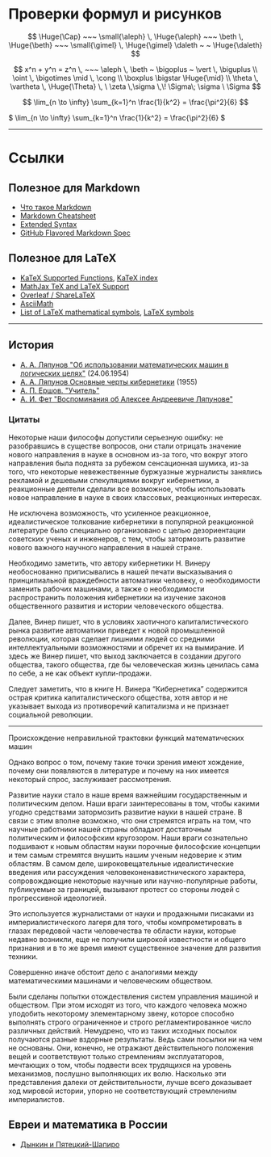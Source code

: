 # Проверки формул и рисунков

$$ \Huge{\Cap} ~~~ \small{\aleph} \, \Huge{\aleph} ~~~ \beth \, \Huge{\beth} ~~~ \small{\gimel} \, \Huge{\gimel} \daleth ~ ~ \Huge{\daleth} $$

$$ x^n + y^n = z^n  \, ~~~ \aleph \, \beth ~ \bigoplus ~ \vert \, \biguplus \\ \oint \, \bigotimes \mid \, \cong \\ \boxplus \bigstar \Huge{\mid} \\
\theta \, \vartheta \, \Huge{\Theta} \, \  \zeta \,\sigma \,\! \Sigma\;	\sigma \ \Sigma $$

$$ \lim_{n \to \infty} 
  \sum_{k=1}^n \frac{1}{k^2} 
  = \frac{\pi^2}{6}  $$
  
$ \lim_{n \to \infty} 
  \sum_{k=1}^n \frac{1}{k^2} 
  = \frac{\pi^2}{6}  $

---



# Ccылки 

## Полезное для Markdown
 * [Что такое Markdown](https://guides.hexlet.io/markdown/)
 * [Markdown Cheatsheet](https://github.com/adam-p/markdown-here/wiki/Markdown-Cheatsheet)
 * [Extended Syntax](https://www.markdownguide.org/extended-syntax)
 * [GitHub Flavored Markdown Spec](https://github.github.com/gfm)

## Полезное для LaTeX
 * [KaTeX Supported Functions](https://katex.org/docs/supported.html), [KaTeX index](https://katex.org/docs/support_table.html)
 * [MathJax TeX and LaTeX Support](https://docs.mathjax.org/en/latest/tex.html)
 * [Overleaf / ShareLaTeX](https://www.overleaf.com/learn/latex/List_of_Greek_letters_and_math_symbols)
 * [AsciiMath](http://asciimath.org/#syntax)
 * [List of LaTeX mathematical symbols](https://oeis.org/wiki/List_of_LaTeX_mathematical_symbols), [LaTeX symbols](https://en.wikipedia.org/wiki/Wikipedia:LaTeX_symbols)

---

## История
* [А. А. Ляпунов "Об использовании математических машин в логических целях"](http://pco.iis.nsk.su/simics/informatics/fet/lyapun-2.htm) (24.06.1954)
* [А. А. Ляпунов Основные черты кибернетики](https://www.computer-museum.ru/books/cybernetics.htm) (1955)
* [А. П. Ершов. "Учитель"](http://pco.iis.nsk.su/simics/informatics/fet/ershov.htm)
* [А. И. Фет "Воспоминания об Алексее Андреевиче Ляпунове"](http://pco.iis.nsk.su/simics/informatics/fet/afet.htm)

### Цитаты

Некоторые наши философы допустили серьезную ошибку: не разобравшись в существе вопросов, они стали отрицать значение нового направления в науке в основном из-за того, что вокруг этого направления была поднята за рубежом сенсационная шумиха, из-за того, что некоторые невежественные буржуазные журналисты занялись рекламой и дешевыми спекуляциями вокруг кибернетики, а реакционные деятели сделали все возможное, чтобы использовать новое направление в науке в своих классовых, реакционных интересах.    

Не исключена возможность, что усиленное реакционное, идеалистическое толкование кибернетики в популярной реакционной литературе было специально организовано с целью дезориентации советских ученых и инженеров, с тем, чтобы затормозить развитие нового важного научного направления в нашей стране.   

Необходимо заметить, что автору кибернетики Н. Винеру необоснованно приписывались в нашей печати высказывания о принципиальной враждебности автоматики человеку, о необходимости заменить рабочих машинами, а также о необходимости распространить положения кибернетики на изучение законов общественного развития и истории человеческого общества.   

Далее, Винер пишет, что в условиях хаотичного капиталистического рынка развитие автоматики приведет к новой промышленной революции, которая сделает лишними людей со средними интеллектуальными возможностями и обречет их на вымирание. И здесь же Винер пишет, что выход заключается в создании другого общества, такого общества, где бы человеческая жизнь ценилась сама по себе, а не как объект купли-продажи.  

Следует заметить, что в книге Н. Винера “Кибернетика” содержится острая критика капиталистического общества, хотя автор и не указывает выхода из противоречий капитализма и не признает социальной революции.  

----

Происхождение неправильной трактовки функций математических машин

Однако вопрос о том, почему такие точки зрения имеют хождение, почему они появляются в литературе и почему на них имеется некоторый спрос, заслуживает рассмотрения.

Развитие науки стало в наше время важнейшим государственным и политическим делом. Наши враги заинтересованы в том, чтобы какими угодно средствами затормозить развитие науки в нашей стране. В связи с этим вполне возможно, что они стремятся играть на том, что научные работники нашей страны обладают достаточным политическим и философским кругозором. Наши враги сознательно подшивают к новым областям науки порочные философские концепции и тем самым стремятся внушить нашим ученым недоверие к этим областям. В самом деле, широковещательные идеалистические введения или рассуждения человеконенавистнического характера, сопровождающие некоторые научные или научно-популярные работы, публикуемые за границей, вызывают протест со стороны людей с прогрессивной идеологией.

Это используется журналистами от науки и продажными писаками из империалистического лагеря для того, чтобы компрометировать в глазах передовой части человечества те области науки, которые недавно возникли, еще не получили широкой известности и общего признания и в то же время имеют существенное значение для развития техники.

Совершенно иначе обстоит дело с аналогиями между математическими машинами и человеческим обществом.

Были сделаны попытки отождествления систем управления машиной и обществом. При этом исходят из того, что каждого человека можно уподобить некоторому элементарному звену, которое способно выполнять строго ограниченное и строго регламентированное число различных действий. Немудрено, что из таких исходных посылок получаются разные вздорные результаты. Ведь сами посылки ни на чем не основаны. Они, конечно, не отражают действительного положения вещей и соответствуют только стремлениям эксплуататоров, мечтающих о том, чтобы подвести всех трудящихся на уровень механизмов, послушно выполняющих их волю. Насколько эти представления далеки от действительности, лучше всего доказывает ход мировой истории, упорно не соответствующий стремлениям империалистов.


## Евреи и математика в России
 * [Дынкин и Пятецкий-Шапиро](http://dynkincollection.library.cornell.edu/sites/default/files/Piatetsky-Shapiro%20(RUS),%20Ithaca,%20N.%20Y.%20,%20Nov.%2017,%201978.pdf)
 
 

